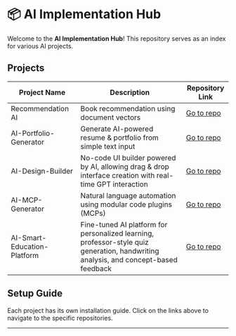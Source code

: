 # 📦 AI Implementation Hub

Welcome to the **AI Implementation Hub**! This repository serves as an index for various AI projects.

## Projects
| Project Name | Description | Repository Link |
|-------------|------------|----------------|
| Recommendation AI | Book recommendation using document vectors | [Go to repo](https://github.com/masonl2ee/document-vector-recommender.git) |
| AI-Portfolio-Generator | Generate AI-powered resume & portfolio from simple text input | [Go to repo](https://github.com/masonl2ee/ai-portfolio-generator.git) |
| AI-Design-Builder | No-code UI builder powered by AI, allowing drag & drop interface creation with real-time GPT interaction | [Go to repo](https://github.com/masonl2ee/ai-design-builder.git) |
| AI-MCP-Generator | Natural language automation using modular code plugins (MCPs) | [Go to repo](https://github.com/masonl2ee/ai-mcp-generator) |
| AI-Smart-Education-Platform | Fine-tuned AI platform for personalized learning, professor-style quiz generation, handwriting analysis, and concept-based feedback | [Go to repo](https://github.com/masonl2ee/ai-smart-education-platform.git) |

## Setup Guide
Each project has its own installation guide. Click on the links above to navigate to the specific repositories.

---
